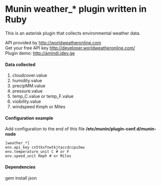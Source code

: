 Munin weather_* plugin written in Ruby
====================

This is an asterisk plugin that collects environmental weather data.

API provided by http://worldweatheronline.com  
Get your free API key http://developer.worldweatheronline.com/  
Plugin demo: http://amindi.idev.ge

#### Data collected
1. cloudcover.value
2. humidity.value
3. precipMM.value
4. pressure.value
5. temp_C.value or temp_F.value
6. visibility.value
7. windspeed Kmph or Miles

#### Configuration example
Add configuration to the end of this file **/etc/munin/plugin-conf.d/munin-node**
```
[weather_*]
env.api_key cn5tkxfnwtkjtaccdccpu3ew
env.temperature_unit C # or F
env.speed_unit Kmph # or Miles
```

#### Dependencies
gem install json

